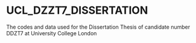 # UCL_DZZT7_DISSERTATION
The codes and data used for the Dissertation Thesis of candidate number DDZT7 at University College London
